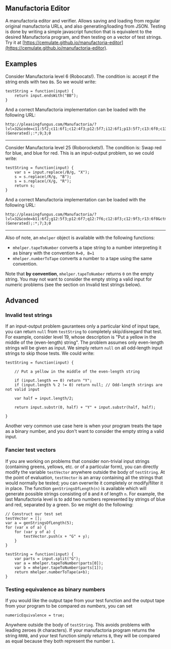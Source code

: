## Manufactoria Editor

A manufactoria editor and verifier.
Allows saving and loading from regular original manufactoria URLs, and also generating/loading from JSON.
Testing is done by writing a simple javascript function that is equivalent to the desired Manufactoria program, and then testing on a vector of test strings.
Try it at [https://cemulate.github.io/manufactoria-editor](https://cemulate.github.io/manufactoria-editor).

## Examples

Consider Manufactoria level 6 (Robocats!).
The condition is: accept if the string ends with two `B`s.
So we would write:

	testString = function(input) {
		return input.endsWith("BB");
	}

And a correct Manufactoria implementation can be loaded with the following URL:

    http://pleasingfungus.com/Manufactoria/?lvl=32&code=c11:5f2;c11:6f1;c12:4f3;p12:5f7;i12:6f1;p13:5f7;c13:6f0;c13:11f0;c14:4f3;p14:5f6;c14:6f0;c14:11f0;c15:5f3;c15:6f3;c15:7f3;c15:8f3;c15:9f3;c15:10f3;c15:11f0&ctm=Program;(Generated);:*;9;3;0

------------------

Consider Manufactoria level 25 (Roborockets!).
The condition is: Swap red for blue, and blue for red.
This is an input-output problem, so we could write:

	testString = function(input) {
		var s = input.replace(/B/g, "X");
		s = s.replace(/R/g, "B");
		s = s.replace(/X/g, "R");
		return s;
	}

And a correct Manufactoria implementation can be loaded with the following URL:

    http://pleasingfungus.com/Manufactoria/?lvl=32&code=b11:6f2;g12:5f3;p12:6f7;q12:7f6;c12:8f3;c12:9f3;r13:6f0&ctm=Program;(Generated);:*;7;3;0

---

Also of note, an `mhelper` object is available with the following functions:

* `mhelper.tapeToNumber` converts a tape string to a number interpreting it as binary with the convention `R=0, B=1`
* `mhelper.numberToTape` converts a number to a tape using the same convention.

Note that **by convention**, `mhelper.tapeToNumber` returns `0` on the empty string.
You may not want to consider the empty string a valid input for numeric problems (see the section on Invalid test strings below).

## Advanced

### Invalid test strings

If an input-output problem gaurantees only a particular kind of input tape, you can return `null` from `testString` to completely skip/disregard that test.
For example, consider level 19, whose description is "Put a yellow in the middle of the (even-length) string". 
The problem assumes only even-length strings will be given as input.
We simply return `null` on all odd-length input strings to skip those tests.
We could write:

	testString = function(input) {

		// Put a yellow in the middle of the even-length string

		if (input.length == 0) return "Y";
		if (input.length % 2 != 0) return null; // Odd-length strings are not valid input

		var half = input.length/2;

		return input.substr(0, half) + "Y" + input.substr(half, half);

	}

Another very common use case here is when your program treats the tape as a binary number, and you don't want to consider the empty string a valid input.

### Fancier test vectors

If you are working on problems that consider non-trivial input strings (containing greens, yellows, etc. or of a particular form), you can directly modify the variable `testVector` anywhere outside the body of `testString`.
At the point of evaluation, `testVector` is an array containing all the strings that would normally be tested; you can overwrite it completely or modify/filter it in place.
The function `genStringsOfLength(n)` is available which will generate possible strings consisting of `B` and `R` of length `n`.
For example, the last Manufactoria level is to add two numbers represented by strings of blue and red, separated by a green.
So we might do the following:

	// Construct our test set
	testVector = [];
	var a = genStringsOfLength(5);
	for (var x of a) {
		for (var y of a) {
			testVector.push(x + "G" + y);
		}
	}

	testString = function(input) {
		var parts = input.split("G");
		var a = mhelper.tapeToNumber(parts[0]);
		var b = mhelper.tapeToNumber(parts[1]);
		return mhelper.numberToTape(a+b);
	}

### Testing equivalence as binary numbers

If you would like the output tape from your test function and the output tape from your program to be compared *as numbers*, you can set

    numericEquivalence = true;

Anywhere outside the body of `testString`.
This avoids problems with leading zeroes (`R` characters).
If your manufactoria program returns the string `RRRB`, and your test function simply returns `B`, they will be compared as equal because they both represent the number `1`.
